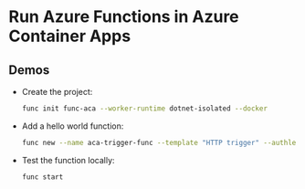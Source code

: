# Run Azure Functions in Azure Container Apps

## Demos

- Create the project:

  ```bash
  func init func-aca --worker-runtime dotnet-isolated --docker
  ```

- Add a hello world function:

  ```bash
  func new --name aca-trigger-func --template "HTTP trigger" --authlevel "anonymous"
  ```

- Test the function locally:

  ```bash
  func start
  ```

